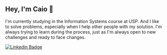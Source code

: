 ## Hey, I'm Caio 👋

I'm currently studying in the Information Systems course at USP. And I like to solve problems, especially when I help other people with my solution. I'm always trying to learn during the process, just as I'm always open to new challenges and ready to face changes.

[![Linkedin Badge](https://img.shields.io/badge/-LinkedIn-blue?style=flat-square&logo=Linkedin&logoColor=white&link=https://www.linkedin.com/in/caio-nakazawa-476b94169/)](https://www.linkedin.com/in/caio-nakazawa-476b94169/)
